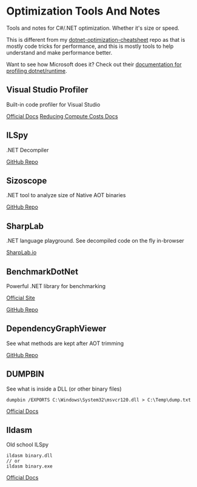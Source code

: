 # Optimization Tools And Notes
Tools and notes for C#/.NET optimization. Whether it's size or speed. 

This is different from my [dotnet-optimization-cheatsheet](https://github.com/nikouu/dotnet-optimization-cheatsheet) repo as that is mostly code tricks for performance, and this is mostly tools to help understand and make performance better.

Want to see how Microsoft does it? Check out their [documentation for profiling dotnet/runtime](https://github.com/dotnet/performance/blob/main/docs/profiling-workflow-dotnet-runtime.md).

## Visual Studio Profiler

Built-in code profiler for Visual Studio

[Official Docs](https://learn.microsoft.com/en-us/visualstudio/profiling/profiling-feature-tour?view=vs-2022)
[Reducing Compute Costs Docs](https://learn.microsoft.com/en-us/visualstudio/profiling/optimize-code-using-profiling-tools?view=vs-2022)

## ILSpy

.NET Decompiler

[GitHub Repo](https://github.com/icsharpcode/ILSpy)

## Sizoscope

.NET tool to analyze size of Native AOT binaries

[GitHub Repo](https://github.com/MichalStrehovsky/sizoscope)

## SharpLab

.NET language playground. See decompiled code on the fly in-browser

[SharpLab.io](https://sharplab.io/)

## BenchmarkDotNet

Powerful .NET library for benchmarking

[Official Site](https://benchmarkdotnet.org/)

[GitHub Repo](https://github.com/dotnet/BenchmarkDotNet)

## DependencyGraphViewer

See what methods are kept after AOT trimming

[GitHub Repo](https://github.com/dotnet/runtime/tree/main/src/coreclr/tools/aot/DependencyGraphViewer)

## DUMPBIN

See what is inside a DLL (or other binary files)
```
dumpbin /EXPORTS C:\Windows\System32\msvcr120.dll > C:\Temp\dump.txt
```
[Official Docs](https://learn.microsoft.com/en-us/previous-versions/visualstudio/visual-studio-2008/c1h23y6c(v=vs.90))

## Ildasm

Old school ILSpy

```
ildasm binary.dll
// or
ildasm binary.exe
```
[Official Docs](https://learn.microsoft.com/en-us/dotnet/framework/tools/ildasm-exe-il-disassembler)
